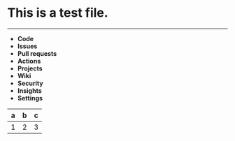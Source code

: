 # This is a test file.

---

- **Code**
- **Issues**
- **Pull requests**
- **Actions**
- **Projects**
- **Wiki**
- **Security**
- **Insights**
- **Settings**

| a | b | c |
|:-:|:-:|:-:|
| 1 | 2 | 3 |
